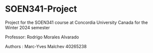 # SOEN341-Project
Project for the SOEN341 course at Concordia University Canada for the Winter 2024 semester

Professor:
Rodrigo Morales Alvarado

Authors :
Marc-Yves Malchev 40265238
